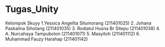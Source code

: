 # Tugas_Unity

Kelompok Skuyy
1.Yessica Angelita Situmorang (211401025)
2. Johana Paskalina Sihotang (211401035)
3. Rodiatul Husna Br Sitepu (211401038)
4. A. Nurcahaya Tampubolon (211401071)
5. Masyitoh (211401112)
6. Muhammad Fauzy Harahap (211401142)
